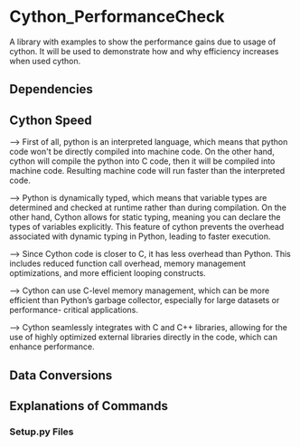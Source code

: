 # Cython_PerformanceCheck
A library with examples to show the performance gains due to usage of cython. It will be used to demonstrate how and why efficiency increases when used cython.

## Dependencies

## Cython Speed
--> First of all, python is an interpreted language, which means that python code won't be directly compiled into machine code. On the other hand, cython     will compile the python into C code, then it will be compiled into machine code. Resulting machine code will run faster than the interpreted code.

--> Python is dynamically typed, which means that variable types are determined and checked at runtime rather than during compilation. On the other hand,     Cython allows for static typing, meaning you can declare the types of variables explicitly. This feature of cython prevents the overhead associated       with dynamic typing in Python, leading to faster execution.

--> Since Cython code is closer to C, it has less overhead than Python. This includes reduced function call overhead, memory management optimizations,        and more efficient looping constructs.

--> Cython can use C-level memory management, which can be more efficient than Python’s garbage collector, especially for large datasets or performance-     critical applications.

--> Cython seamlessly integrates with C and C++ libraries, allowing for the use of highly optimized external libraries directly in the code, which can       enhance performance.
    
## Data Conversions



## Explanations of Commands
### Setup.py Files
